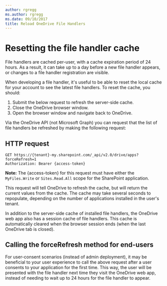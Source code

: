 ```yaml
---
author: rgregg
ms.author: rgregg
ms.date: 09/10/2017
title: Reload OneDrive File Handlers
---
```

# Resetting the file handler cache

File handlers are cached per-user, with a cache expiration period of 24 hours.
As a result, it can take up to a day before a new file handler appears, or changes to a file handler registration are visible.

When developing a file handler, it's useful to be able to reset the local cache for your account to see the latest file handlers.
To reset the cache, you should:

1. Submit the below request to refresh the server-side cache.
2. Close the OneDrive browser window.
3. Open the browser window and navigate back to OneDrive.


Via the OneDrive API (not Microsoft Graph) you can request that the list of file handlers be refreshed by making the following request:

## HTTP request

<!-- { "blockType": "ignored" } -->

```http
GET https://{tenant}-my.sharepoint.com/_api/v2.0/drive/apps?forceRefresh=1
Authorization: Bearer {access-token}
```

**Note:** The {access-token} for this request must have either the `MyFiles.Write` or `Sites.Read.All` scope for the SharePoint application.

This request will tell OneDrive to refresh the cache, but will return the current values from the cache.
The cache may take several seconds to repopulate, depending on the number of applications installed in the user's tenant.

In addition to the server-side cache of installed file handlers, the OneDrive web app also has a session cache of file handlers.
This cache is automatically cleared when the browser session ends (when the last OneDrive tab is closed).

## Calling the forceRefresh method for end-users

For user-consent scenarios (instead of admin deployment), it may be beneficial to your user experience to call the above request after a user consents to your application for the first time.
This way, the user will be presented with the file handler next time they visit the OneDrive web app, instead of needing to wait up to 24 hours for the file handler to appear.



<!-- {
  "type": "#page.annotation",
  "description": "Instructions to reset the file handler cache for development purposes.",
  "section": "documentation"
} -->